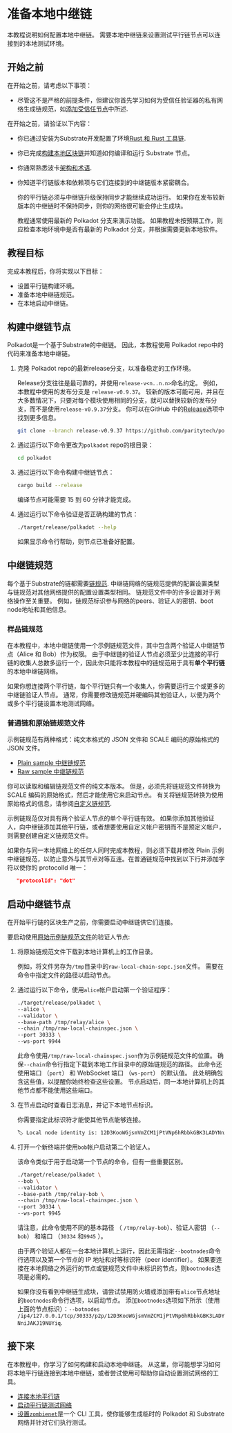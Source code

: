 # 准备本地中继链

本教程说明如何配置本地中继链。 需要本地中继链来设置测试平行链节点可以连接到的本地测试环境。

## 开始之前

在开始之前，请考虑以下事项：

- 尽管这不是严格的前提条件，但建议你首先学习如何为受信任验证器的私有网络生成链规范，如[添加受信任节点](https://docs.substrate.io/tutorials/build-a-blockchain/add-trusted-nodes/)中所述.

在开始之前，请验证以下内容：

- 你已通过安装为Substrate开发配置了环境[Rust 和 Rust 工具链](https://docs.substrate.io/install/).

- 你已完成[构建本地区块链](https://docs.substrate.io/tutorials/build-a-blockchain/build-local-blockchain/)并知道如何编译和运行 Substrate 节点。

- 你通常熟悉波卡[架构和术语](https://wiki.polkadot.network/docs/learn-architecture).

- 你知道平行链版本和依赖项与它们连接到的中继链版本紧密耦合。
  
  你的平行链必须与中继链升级保持同步才能继续成功运行。 如果你在发布较新版本的中继链时不保持同步，则你的网络很可能会停止生成块。
  
  教程通常使用最新的 Polkadot 分支来演示功能。 如果教程未按预期工作，则应检查本地环境中是否有最新的 Polkadot 分支，并根据需要更新本地软件。

## 教程目标

完成本教程后，你将实现以下目标：

- 设置平行链构建环境。
- 准备本地中继链规范。
- 在本地启动中继链。

## 构建中继链节点

Polkadot是一个基于Substrate的中继链。 因此，本教程使用 Polkadot repo中的代码来准备本地中继链。

1. 克隆 Polkadot repo的最新release分支，以准备稳定的工作环境。
   
   Release分支往往是最可靠的，并使用`release-v<n..n.n>`命名约定。 例如，本教程中使用的发布分支是 `release-v0.9.37`。 较新的版本可能可用，并且在大多数情况下，只要对每个模块使用相同的分支，就可以替换较新的发布分支，而不是使用`release-v0.9.37`分支。 你可以在GitHub 中的[Release](https://github.com/paritytech/polkadot/releases)选项中找到更多信息。
   
   ```bash
   git clone --branch release-v0.9.37 https://github.com/paritytech/polkadot.git
   ```

2. 通过运行以下命令更改为`polkadot` repo的根目录：
   
   ```bash
   cd polkadot
   ```

3. 通过运行以下命令构建中继链节点：
   
   ```bash
   cargo build --release
   ```
   
   编译节点可能需要 15 到 60 分钟才能完成。

4. 通过运行以下命令验证是否正确构建的节点：
   
   ```bash
   ./target/release/polkadot --help
   ```
   
   如果显示命令行帮助，则节点已准备好配置。

## 中继链规范

每个基于Substrate的链都需要[链规范](https://docs.substrate.io/build/chain-spec/). 中继链网络的链规范提供的配置设置类型与链规范对其他网络提供的配置设置类型相同。 链规范文件中的许多设置对于网络操作至关重要。 例如，链规范标识参与网络的peers、验证人的密钥、boot node地址和其他信息。

### 样品链规范

在本教程中，本地中继链使用一个示例链规范文件，其中包含两个验证人中继链节点（Alice 和 Bob）作为权限。 由于中继链的验证人节点必须至少比连接的平行链的收集人总数多运行一个，因此你只能将本教程中的链规范用于具有**单个平行链**的本地中继链网络。

如果你想连接两个平行链，每个平行链只有一个收集人，你需要运行三个或更多的中继链验证人节点。 通常，你需要修改链规范并硬编码其他验证人，以便为两个或多个平行链设置本地测试网络。

### 普通链和原始链规范文件

示例链规范有两种格式：纯文本格式的 JSON 文件和 SCALE 编码的原始格式的 JSON 文件。

- [Plain sample 中继链规范](https://docs.substrate.io/assets/tutorials/relay-chain-specs/plain-local-chainspec.json/)
- [Raw sample 中继链规范](https://docs.substrate.io/assets/tutorials/relay-chain-specs/raw-local-chainspec.json/)

你可以读取和编辑链规范文件的纯文本版本。 但是，必须先将链规范文件转换为 SCALE 编码的原始格式，然后才能使用它来启动节点。 有关将链规范转换为使用原始格式的信息，请参阅[自定义链规范](https://docs.substrate.io/reference/how-to-guides/basics/customize-a-chain-specification/).

示例链规范仅对具有两个验证人节点的单个平行链有效。 如果你添加其他验证人，向中继链添加其他平行链，或者想要使用自定义帐户密钥而不是预定义帐户，则需要创建自定义链规范文件。

如果你与同一本地网络上的任何人同时完成本教程，则必须下载并修改 Plain 示例中继链规范，以防止意外与其节点对等互连。在普通链规范中找到以下行并添加字符以使你的 protocolId 唯一：

```json
   "protocolId": "dot"
```

## 启动中继链节点

在开始平行链的区块生产之前，你需要启动中继链供它们连接。

要启动使用[原始示例链规范文件](https://docs.substrate.io/assets/tutorials/relay-chain-specs/raw-local-chainspec.json/)的验证人节点:

1. 将原始链规范文件下载到本地计算机上的工作目录。
   
   例如，将文件另存为`/tmp`目录中的`raw-local-chain-sepc.json`文件。 需要在命令中指定文件的路径以启动节点。

2. 通过运行以下命令，使用`alice`帐户启动第一个验证程序：
   
   ```bash
   ./target/release/polkadot \
   --alice \
   --validator \
   --base-path /tmp/relay/alice \
   --chain /tmp/raw-local-chainspec.json \
   --port 30333 \
   --ws-port 9944
   ```
   
   此命令使用`/tmp/raw-local-chainspec.json`作为示例链规范文件的位置。 确保`--chain`命令行指定下载到本地工作目录中的原始链规范的路径。 此命令还使用端口 （`port`） 和 WebSocket 端口 （`ws-port`） 的默认值。 此处明确包含这些值，以提醒你始终检查这些设置。 节点启动后，同一本地计算机上的其他节点都不能使用这些端口。

3. 在节点启动时查看日志消息，并记下本地节点标识。
   
   你需要指定此标识符才能使其他节点能够连接。
   
   ```bash
   🏷 Local node identity is: 12D3KooWGjsmVmZCM1jPtVNp6hRbbkGBK3LADYNniJAKJ19NUYiq
   ```

4. 打开一个新终端并使用`bob`帐户启动第二个验证人。
   
   该命令类似于用于启动第一个节点的命令，但有一些重要区别。
   
   ```bash
   ./target/release/polkadot \
   --bob \
   --validator \
   --base-path /tmp/relay-bob \
   --chain /tmp/raw-local-chainspec.json \
   --port 30334 \
   --ws-port 9945
   ```
   
   请注意，此命令使用不同的基本路径 （ `/tmp/relay-bob`）、验证人密钥 （`--bob`） 和端口 （`30334` 和`9945` ）。
   
   由于两个验证人都在一台本地计算机上运行，因此无需指定`--bootnodes`命令行选项以及第一个节点的 IP 地址和对等标识符（peer identifier）。 如果要连接在本地网络之外运行的节点或链规范文件中未标识的节点，则`bootnodes`选项是必需的。
   
   如果你没有看到中继链生成块，请尝试禁用防火墙或添加带有`alice`节点地址的`bootnodes`命令行选项，以启动节点。 添加`bootnodes`选项如下所示（使用上面的节点标识）：`--botnodes /ip4/127.0.0.1/tcp/30333/p2p/12D3KooWGjsmVmZCM1jPtVNp6hRbbkGBK3LADYNniJAKJ19NUYiq`.

## 接下来

在本教程中，你学习了如何构建和启动本地中继链。 从这里，你可能想学习如何将本地平行链连接到本地中继链，或者尝试使用可帮助你自动设置测试网络的工具。

- [连接本地平行链](https://docs.substrate.io/tutorials/build-a-parachain/connect-a-local-parachain/)
- [启动平行链测试网络](https://github.com/open-web3-stack/parachain-launch)
- [设置`zombienet`](https://github.com/paritytech/zombienet)是一个 CLI 工具，使你能够生成临时的 Polkadot 和 Substrate 网络并针对它们执行测试。
